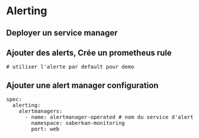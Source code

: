 # Alerting
## Deployer un service manager	

## Ajouter des alerts, Crée un prometheus rule
<pre>
# utiliser l'alerte par default pour demo
</pre>

## Ajouter une alert manager configuration
<pre>
spec:
  alerting:
    alertmanagers:
      - name: alertmanager-operated # nom du service d'alert manager
        namespace: saberkan-monitoring
        port: web
</pre>